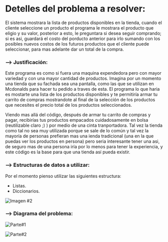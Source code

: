# Detelles del problema a resolver:
El sistema mostrara la lista de productos disponibles en la tienda, cuando el cliente seleccione un producto el programa le mostrara el producto que eligio y su valor, posterior a esto, le preguntara si desea seguir comprando; si es asi, guardará el costo del porducto anterior para irlo sumando con los posibles nuevos costos de los futuros productos que el cliente puede seleccionar, para mas adelante dar un total de la compra.

### --> Justificación:
Este programa es como si fuera una maquina expendedora pero con mayor variedad y con una mayor cantidad de productos.
Imagina por un momento una tienda que su fachada sea una pantalla, como las que se utilizan en Mcdonalds para hacer tu pedido a traves de esta. El programa lo que haria es mostarte una lista de los productos disponibles y te permitiría armar tu carrito de compras mostrandote al final de la selección de los productos que necesites el precio total de los productos seleccionados.

Viendo mas allá del código, después de armar tu carrito de compras y pagar, recibirías tus productos empacados cuidadosamente en bolsa (reutilizable claro ;) ) por medio de una cinta tranportadora. Tal vez la tienda como tal no sea muy utilizada porque se sale de lo común y tal vez la mayoría de personas prefieran mas una ienda tradicional (una en la que puedas ver los productos en persona) pero seria interesante tener una asi, de seguro mas de una persona iría por lo menos para tener la experiencia, y este código es la base para que una tienda así pueda existir.

### --> Estructuras de datos a utilizar:

Por el momento pienso utilizar las siguientes estructura:

- Listas.
- Diccionarios. 

![Imagen #2](..\Imagenes\flork.png)

### --> Diagrama del problema:

![Parte#1](..\Imagenes\Diagrama1.jpeg)

![Parte#2](..\Imagenes\Diagrama2.jpeg)
